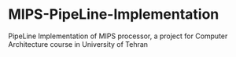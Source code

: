 # MIPS-PipeLine-Implementation
PipeLine Implementation of MIPS processor, a project for Computer Architecture course in University of Tehran
